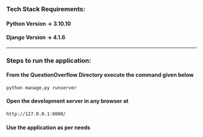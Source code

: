 ### Tech Stack Requirements:
#### Python Version -> 3.10.10
#### Django Version -> 4.1.6
***
### Steps to run the application:
#### From the QuestionOverflow Directory execute the command given below
```
python manage.py runserver
```
#### Open the development server in any browser at
```
http://127.0.0.1:8000/ 
```
#### Use the application as per needs
